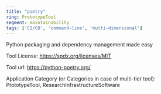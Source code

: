 ```yaml
---
title: "poetry"
ring: PrototypeTool
segment: maintainability
tags: ['CI/CD', 'command-line', 'multi-dimensional']
---
```

Python packaging and dependency management made easy

Tool License: https://spdx.org/licenses/MIT

Tool url: https://python-poetry.org/

Application Category (or Categories in case of multi-tier tool): PrototypeTool, ResearchInfrastructureSoftware
